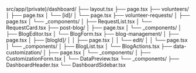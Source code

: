 src/app/(private)/dashboard/
├── layout.tsx
├── page.tsx
├── volunteers/
│ ├── page.tsx
│ └── [id]/
│ └── page.tsx
├── volunteer-requests/
│ ├── page.tsx
│ └── \_components/
│ ├── RequestList.tsx
│ └── RequestCard.tsx
├── post-blog/
│ ├── page.tsx
│ └── \_components/
│ ├── BlogEditor.tsx
│ └── BlogForm.tsx
├── blog-management/
│ ├── page.tsx
│ ├── [blogId]/
│ │ ├── page.tsx
│ │ └── edit/
│ │ └── page.tsx
│ └── \_components/
│ ├── BlogList.tsx
│ └── BlogActions.tsx
├── data-customization/
│ ├── page.tsx
│ └── \_components/
│ ├── CustomizationForm.tsx
│ └── DataPreview.tsx
└── \_components/
├── DashboardHeader.tsx
└── DashboardSidebar.tsx
